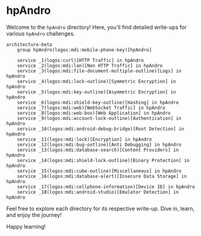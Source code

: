 # hpAndro

Welcome to the `hpAndro` directory! Here, you'll find detailed write-ups for various `hpAndro` challenges.

```mermaid
architecture-beta
    group hpAndro(logos:mdi:mobile-phone-key)[hpAndro]

    service _1(logos:curl)[HTTP Traffic] in hpAndro
    service _2(logos:mdi:lan)[Non HTTP Traffic] in hpAndro
    service _3(logos:mdi:file-document-multiple-outline)[Logs] in hpAndro
    service _4(logos:mdi:lock-outline)[Symmetric Encryption] in hpAndro
    service _5(logos:mdi:key-outline)[Asymmetric Encryption] in hpAndro
    service _6(logos:mdi:shield-key-outline)[Hashing] in hpAndro
    service _7(logos:mdi:web)[WebSocket Traffic] in hpAndro
    service _8(logos:mdi:web-box)[Web Application] in hpAndro
    service _9(logos:mdi:account-lock-outline)[Authentication] in hpAndro
    service _10(logos:mdi:android-debug-bridge)[Root Detection] in hpAndro
    service _11(logos:mdi:lock)[Encryption] in hpAndro
    service _12(logos:mdi:bug-outline)[Anti Debugging] in hpAndro
    service _13(logos:mdi:database-search)[Content Providers] in hpAndro
    service _14(logos:mdi:shield-lock-outline)[Binary Protection] in hpAndro
    service _15(logos:mdi:cube-outline)[Miscellaneous] in hpAndro
    service _16(logos:mdi:database-alert)[Insecure Data Storage] in hpAndro
    service _17(logos:mdi:cellphone-information)[Device ID] in hpAndro
    service _18(logos:mdi:android-studio)[Emulator Detection] in hpAndro
```

Feel free to explore each directory for its respective write-up. Dive in, learn, and enjoy the journey!

Happy learning!